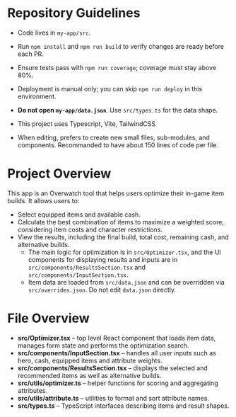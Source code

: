 # Repository Guidelines

- Code lives in `my-app/src`.
- Run `npm install` and `npm run build` to verify changes are ready before each PR.
- Ensure tests pass with `npm run coverage`; coverage must stay above 80%.
- Deployment is manual only; you can skip `npm run deploy` in this environment.
- **Do not open `my-app/data.json`**. Use `src/types.ts` for the data shape.

- This project uses Typescript, Vite, TailwindCSS
- When editing, prefers to create new small files, sub-modules, and components. Recommanded to have about 150 lines of code per file.

# Project Overview
This app is an Overwatch tool that helps users optimize their in-game item builds. It allows users to:

- Select equipped items and available cash.
- Calculate the best combination of items to maximize a weighted score, considering item costs and character restrictions.
- View the results, including the final build, total cost, remaining cash, and alternative builds.
  - The main logic for optimization is in `src/Optimizer.tsx`, and the UI components for displaying results and inputs are in `src/components/ResultsSection.tsx` and `src/components/InputSection.tsx`.
  - Item data are loaded from `src/data.json` and can be overridden via `src/overrides.json`. Do not edit `data.json` directly.

# File Overview

- **src/Optimizer.tsx** – top level React component that loads item data, manages form state and performs the optimization search.
- **src/components/InputSection.tsx** – handles all user inputs such as hero, cash, equipped items and attribute weights.
- **src/components/ResultsSection.tsx** – displays the selected and recommended items as well as alternative builds.
- **src/utils/optimizer.ts** – helper functions for scoring and aggregating attributes.
- **src/utils/attribute.ts** – utilities to format and sort attribute names.
- **src/types.ts** – TypeScript interfaces describing items and result shapes.
